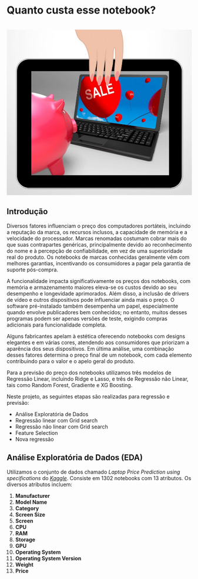 # Quanto custa esse notebook?

</br>
<div align="center">
    <img src="images/notebook.jpg" alt="note">
</div>

## Introdução

Diversos fatores influenciam o preço dos computadores portáteis, incluindo a reputação da marca, os recursos inclusos, a capacidade de memória e a velocidade do processador. 
Marcas renomadas costumam cobrar mais do que suas contrapartes genéricas, principalmente devido ao reconhecimento do nome e à percepção de confiabilidade, em vez de uma superioridade real do produto. 
Os notebooks de marcas conhecidas geralmente vêm com melhores garantias, incentivando os consumidores a pagar pela garantia de suporte pós-compra.

A funcionalidade impacta significativamente os preços dos notebooks, com memória e armazenamento maiores eleva-se os custos devido ao seu desempenho e longevidade aprimorados. 
Além disso, a inclusão de drivers de vídeo e outros dispositivos pode influenciar ainda mais o preço. 
O software pré-instalado também desempenha um papel, especialmente quando envolve publicadores bem conhecidos; no entanto, muitos desses programas podem ser apenas versões de teste, exigindo compras adicionais para funcionalidade completa.

Alguns fabricantes apelam à estética oferecendo notebooks com designs elegantes e em várias cores, atendendo aos consumidores que priorizam a aparência dos seus dispositivos. 
Em última análise, uma combinação desses fatores determina o preço final de um notebook, com cada elemento contribuindo para o valor e o apelo geral do produto.

Para a previsão do preço dos notebooks utilizamos três modelos de Regressão Linear, incluindo Ridge e Lasso, e três de Regressão não Linear, tais como Random Forest, Gradiente e XG Boosting.

Neste projeto, as seguintes etapas são realizadas para regressão e previsão:

<ul>
  <li>Análise Exploratória de Dados</li>
  <li>Regressão linear com Grid search</li>
  <li>Regressão não linear com Grid search</li>
  <li>Feature Selection</li>
  <li>Nova regressão</li>
</ul>

## Análise Exploratória de Dados (EDA)

Utilizamos o conjunto de dados chamado _Laptop Price Prediction using specifications_ do _[Kaggle](https://www.kaggle.com/datasets/jacksondivakarr/laptop-price-prediction-dataset)_. Consiste em 1302 notebooks com 13 atributos. Os diversos atributos incluem:

1)	**Manufacturer**
2)	**Model Name**
3)	**Category**
4)	**Screen Size**
5)	**Screen**
6)	**CPU**
7)	**RAM**
8)	**Storage**
9)	**GPU**
10)	**Operating System**
11)	**Operating System Version**
12)	**Weight**
13)	**Price**
